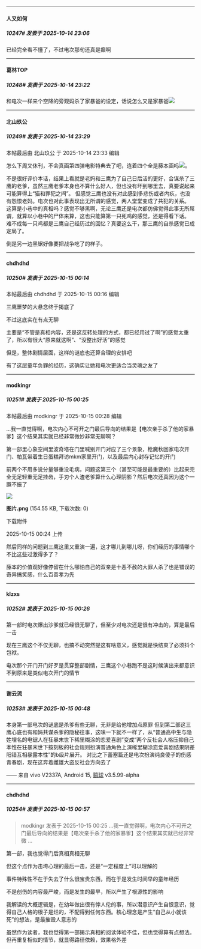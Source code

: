 ﻿
*****

####  人又如何  
##### 10247#       发表于 2025-10-14 23:06

已经完全看不懂了，不过电次那句还真是癫啊


*****

####  葛林TOP  
##### 10248#       发表于 2025-10-14 23:22

和电次一样来个空降的旁观妈杀了家暴爸的设定，话说怎么又是家暴爸<img src="https://static.stage1st.com/image/smiley/face2017/056.gif" referrerpolicy="no-referrer">


*****

####  北山玖公  
##### 10249#       发表于 2025-10-14 23:29

 本帖最后由 北山玖公 于 2025-10-14 23:33 编辑 

怎么下周又休刊，不会真画第四弹电影特典去了吧，连着四个全是藤本画吗<img src="https://static.stage1st.com/image/smiley/face2017/067.png" referrerpolicy="no-referrer">。

不是很好评价本话，结果上看就是老妈和三鹰为了自己日后活的更好，合谋杀了三鹰的老爹，虽然三鹰老爹本身也不算什么好人，但也没有坏到哪里去，真要说起来可能算得上“猫和罪犯之间”。
但感觉三鹰也没有对此感到多悲伤或者内疚，也没有怨恨老妈。电次也对此事表现出无所谓的感觉，两人堂堂变成了共犯的关系。
这算是小巷中的真相吗？感觉不够黑啊，无论三鹰还是电次都仿佛觉得此事无所屌谓，就算以小巷中的尸体来算，这也只能算第一只死鸡的感觉，还是得看下话。
难不成每一只鸡都是三鹰自己经历过的回忆？真要这么干，那三鹰的自杀感觉已成定局了。

倒是另一边黑锯好像要把战争吃了的样子。


*****

####  chdhdhd  
##### 10250#       发表于 2025-10-15 00:14

 本帖最后由 chdhdhd 于 2025-10-15 00:16 编辑 

三鹰噩梦的大悬念终于揭底了

不过这底实在有点无聊

主要是“不管是真相内容，还是这反转处理的方式，都已经用过了啊”的感觉太重了，所以有很大“原来就这啊”、“没整出好活”的感觉

但是，整体剧情层面，这样的谜底也还算合理的安排吧

有了这层童年负罪的经历，这确实让她和电次更适合当灵魂之友了


*****

####  modkingr  
##### 10251#       发表于 2025-10-15 00:25

 本帖最后由 modkingr 于 2025-10-15 00:28 编辑 

…我一直觉得啊，电次内心不可开之门最后导向的结果是【电次亲手杀了他的家暴爹】这个结果其实就已经非常微妙非常无聊啊？

第一部里心象空间里波奇塔在门里喊别开门对应了三个景象，枪魔秋回家电次开门、帕瓦带着生日蛋糕拜访mkm家里开门，以及最后内心封存记忆的开门

前两个不用多说分量够重没毛病，问题这第三个（甚至可能是最重要的）比起来完全无足轻重无足挂齿，手刃个人渣老爹算什么心理阴影？然后电次还真因为这个一蹶不振了

<img src="https://img.stage1st.com/forum/202510/15/002428afzox16ffoyxtcyg.png" referrerpolicy="no-referrer">

<strong>图片.png</strong> (154.55 KB, 下载次数: 0)

下载附件

2025-10-15 00:24 上传

然后同样的问题到三鹰这里又重演一遍，这才哪儿到哪儿呀，你们经历的事情哪个不比这些过激得多了？

藤本的价值观好像停留在什么哪怕自己的双亲是十恶不赦的大罪人杀了也是错误的奇异搞笑感，什么百善孝为先

*****

####  klzxs  
##### 10252#       发表于 2025-10-15 00:26

第一部时电次爆出沙爹就已经很无聊了，但至少对电次还是很有冲击的，算是最后一击

现在三鹰这个不仅无聊，也搞不动突然提这有啥意义，感觉就是快结束了必须抖个包袱。

电次那个开门开门好歹是贯穿整部剧情，三鹰这个小巷跑不是这时候演出来都意识不到原来是类似电次开门的情节


*****

####  谢云流  
##### 10253#       发表于 2025-10-15 00:48

本身第一部电次的谜底是杀爹有些无聊，无非是给他增加点原罪
但到第二部这三鹰心底也有和妈共谋杀爹的隐秘往事，这味一下就不一样了，从“普通高中生与隐姓埋名的电锯人在狂暴末世下稀里糊涂的恋爱喜剧”变成“两个反社会人格压抑自己本性在狂暴末世下按刻板的社会规则扮演普通角色上演稀里糊涂恋爱喜剧结果阴差阳错互相暴露本性”的b级片展开。
对比之下蕾塞篇还是电次扮演纯良傻子的伤感青春剧，现在这奔着雌雄大盗反社会方向去了

—— 来自 vivo V2337A, Android 15, [鹅球](https://www.pgyer.com/xfPejhuq) v3.5.99-alpha


*****

####  chdhdhd  
##### 10254#       发表于 2025-10-15 00:57

<blockquote>modkingr 发表于 2025-10-15 00:25
…我一直觉得啊，电次内心不可开之门最后导向的结果是【电次亲手杀了他的家暴爹】这个结果其实就已经非常微 ...</blockquote>
第一部，我也觉得门后真相真相无聊

但这个点作为击垮心理的最后一击，还是“一定程度上”可以理解的

事件特殊性不在于失去了什么很宝贵东西，而在于是发生时间早的童年经历

不是创伤的内容最严峻，而是发生的最早，所以产生了根源性的影响

我解读的大概逻辑是，在幼年做出很有悖人伦的事，所以潜意识产生自恨意识，觉得自己人格的根子是烂的，不配得到任何东西。核心理念是产生“自己从小就该死”的想法，是最摧毁人意志的

虽然作为读者，我也觉得第一部揭示真相的阅读体验不佳，但也觉得算有点想法。但再重复相似的情节，就显得路径依赖，效果格外差

